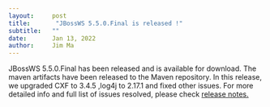 ```yaml
---
layout:     post
title:       "JBossWS 5.5.0.Final is released !"
subtitle:   ""
date:       Jan 13, 2022
author:     Jim Ma
---
```


JBossWS 5.5.0.Final has been released and is available for download. 
The maven artifacts have been released to the Maven repository. In this release, we upgraded CXF 
to 3.4.5 ,log4j to 2.17.1 and fixed other issues. For more detailed info and full list of issues resolved, please check
[release notes.](https://issues.redhat.com/secure/ReleaseNote.jspa?projectId=12310050&version=12357605)






